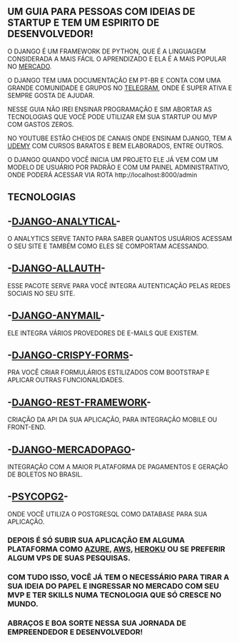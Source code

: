 ## UM GUIA PARA PESSOAS COM IDEIAS DE STARTUP E TEM UM ESPIRITO DE DESENVOLVEDOR!

O DJANGO É UM FRAMEWORK DE PYTHON, QUE É A LINGUAGEM CONSIDERADA A MAIS FÁCIL O APRENDIZADO E ELA É A MAIS POPULAR NO [MERCADO](https://olhardigital.com.br/noticia/python-lidera-ranking-entre-as-10-melhores-linguagens-de-programacao-de-2020/104123).

O DJANGO TEM UMA DOCUMENTAÇÃO EM PT-BR E CONTA COM UMA GRANDE COMUNIDADE E GRUPOS NO [TELEGRAM](https://github.com/alexmoreno/telegram-br#python), ONDE É SUPER ATIVA E SEMPRE GOSTA DE AJUDAR.

NESSE GUIA NÃO IREI ENSINAR PROGRAMAÇÃO E SIM ABORTAR AS TECNOLOGIAS QUE VOCÊ PODE UTILIZAR EM SUA STARTUP OU MVP COM GASTOS ZEROS.

NO YOUTUBE ESTÃO CHEIOS DE CANAIS ONDE ENSINAM DJANGO, TEM A [UDEMY](https://www.udemy.com/courses/search/?q=DJANGO) COM CURSOS BARATOS E BEM ELABORADOS, ENTRE OUTROS. 

O DJANGO QUANDO VOCÊ INICIA UM PROJETO ELE JÁ VEM COM UM MODELO DE USUÁRIO POR PADRÃO E COM UM PAINEL ADMINISTRATIVO, ONDE PODERÁ ACESSAR VIA ROTA http://localhost:8000/admin

## TECNOLOGIAS

## -[DJANGO-ANALYTICAL](https://github.com/jazzband/django-analytical)-

O ANALYTICS SERVE TANTO PARA SABER QUANTOS USUÁRIOS ACESSAM O SEU SITE E TAMBÉM COMO ELES SE COMPORTAM ACESSANDO.

## -[DJANGO-ALLAUTH](https://github.com/pennersr/django-allauth)-

ESSE PACOTE SERVE PARA VOCÊ INTEGRA AUTENTICAÇÃO PELAS REDES SOCIAIS NO SEU SITE.

## -[DJANGO-ANYMAIL](https://github.com/anymail/django-anymail)-

ELE INTEGRA VÁRIOS PROVEDORES DE E-MAILS QUE EXISTEM.

## -[DJANGO-CRISPY-FORMS](https://github.com/django-crispy-forms/django-crispy-forms)-

PRA VOCÊ CRIAR FORMULÁRIOS ESTILIZADOS COM BOOTSTRAP E APLICAR OUTRAS FUNCIONALIDADES.

## -[DJANGO-REST-FRAMEWORK](https://github.com/encode/django-rest-framework)-

CRIAÇÃO DA API DA SUA APLICAÇÃO, PARA INTEGRAÇÃO MOBILE OU FRONT-END.

## -[DJANGO-MERCADOPAGO](https://github.com/whynothugo/django-mercadopago)-

INTEGRAÇÃO COM A MAIOR PLATAFORMA DE PAGAMENTOS E GERAÇÃO DE BOLETOS NO BRASIL.

## -[PSYCOPG2](https://github.com/psycopg/psycopg2)-

ONDE VOCÊ UTILIZA O POSTGRESQL COMO DATABASE PARA SUA APLICAÇÃO.

### DEPOIS É SÓ SUBIR SUA APLICAÇÃO EM ALGUMA PLATAFORMA COMO [AZURE](https://azure.microsoft.com/pt-br/), [AWS](https://aws.amazon.com/pt/), [HEROKU](https://www.heroku.com/) OU SE PREFERIR ALGUM VPS DE SUAS PESQUISAS.

### COM TUDO ISSO, VOCÊ JÁ TEM O NECESSÁRIO PARA TIRAR A SUA IDEIA DO PAPEL E INGRESSAR NO MERCADO COM SEU MVP E TER SKILLS NUMA TECNOLOGIA QUE SÓ CRESCE NO MUNDO. 

### ABRAÇOS E BOA SORTE NESSA SUA JORNADA DE EMPREENDEDOR E DESENVOLVEDOR!